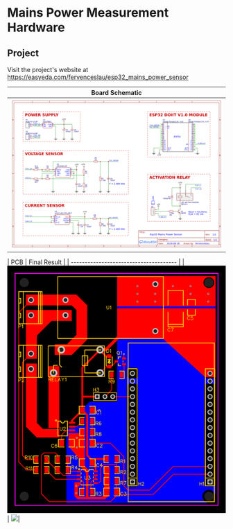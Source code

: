 # Mains Power Measurement Hardware

<Introduction>

## Project

Visit the project's website at https://easyeda.com/fervenceslau/esp32_mains_power_sensor

| Board Schematic                        |
| ---------------------------------------|
|![](demo/schematic.png)                 |

|       PCB        |    Final Result     |
| -------------------------------------- |
|![](demo/pcb.png) | ![](demo/result.png)|

